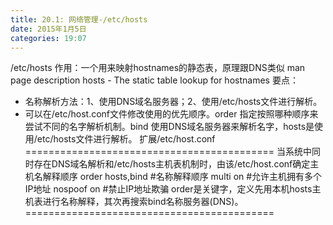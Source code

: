 ```yaml
---
title: 20.1: 网络管理-/etc/hosts
date: 2015年1月5日
categories: 19:07
---
```

 
/etc/hosts
作用：一个用来映射hostnames的静态表，原理跟DNS类似
man page description
hosts - The static table lookup for hostnames
要点：
* 名称解析方法：1、使用DNS域名服务器；2、使用/etc/hosts文件进行解析。
* 可以在/etc/host.conf文件修改使用的优先顺序。order 指定按照哪种顺序来尝试不同的名字解析机制。bind 使用DNS域名服务器来解析名字，hosts是使用/etc/hosts文件进行解析。
扩展/etc/host.conf
===========================================
当系统中同时存在DNS域名解析和/etc/hosts主机表机制时，由该/etc/host.conf确定主机名解释顺序
order hosts,bind    #名称解释顺序
multi on            #允许主机拥有多个IP地址
nospoof on          #禁止IP地址欺骗
order是关键字，定义先用本机hosts主机表进行名称解释，其次再搜索bind名称服务器(DNS)。
===========================================
